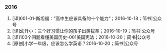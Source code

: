 ### 2016

1. [译]001-01-斯坦福：”高中生应该具备的十个能力“；2016-10-18；简书|公众号
2. [译]幼升小：三个好习惯让你的孩子出类拔萃；2016-10-19；简书|公众号
3. [译]100个问题看懂美国历史-001美国宪法；2016-10-20；简书|公众号
4. [原创]小学一年级，应该怎么学英语？2016-10-20；简书|公众号